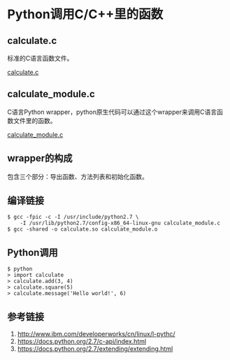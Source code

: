 # Python调用C/C++里的函数

## calculate.c

标准的C语言函数文件。

[calculate.c](calculate.c)

## calculate_module.c

C语言Python wrapper，python原生代码可以通过这个wrapper来调用C语言函数文件里的函数。

[calculate_module.c](calculate_module.c)

## wrapper的构成

包含三个部分：导出函数、方法列表和初始化函数。

## 编译链接

```
$ gcc -fpic -c -I /usr/include/python2.7 \
    -I /usr/lib/python2.7/config-x86_64-linux-gnu calculate_module.c
$ gcc -shared -o calculate.so calculate_module.o
```

## Python调用

```
$ python
> import calculate
> calculate.add(3, 4)
> calculate.square(5)
> calculate.message('Hello world!', 6)
```

## 参考链接

1. <http://www.ibm.com/developerworks/cn/linux/l-pythc/>
2. <https://docs.python.org/2.7/c-api/index.html>
3. <https://docs.python.org/2.7/extending/extending.html>
